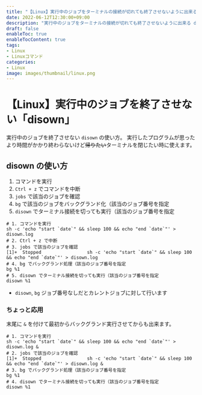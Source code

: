 ```yaml
---
title: "【Linux】実行中のジョブをターミナルの接続が切れても終了させないように出来る「disown」"
date: 2022-06-12T12:30:00+09:00
description: "実行中のジョブをターミナルの接続が切れても終了させないように出来る disown の使い方"
draft: false
enableToc: true
enableTocContent: true
tags: 
- Linux
- Linuxコマンド
categories: 
- Linux
image: images/thumbnail/linux.png
---
```


# 【Linux】実行中のジョブを終了させない「disown」
実行中のジョブを終了させない `disown` の使い方。
実行したプログラムが思ったより時間がかかり終わらないけど~~帰りたい~~ターミナルを閉じたい時に使えます。

## disown の使い方
1. コマンドを実行
2. `Ctrl + z` でコマンドを中断
3. `jobs` で該当のジョブを確認
4. `bg` で該当のジョブをバックグランド化（該当のジョブ番号を指定
5. `disown` でターミナル接続を切っても実行（該当のジョブ番号を指定

```shell
# 1. コマンドを実行
sh -c 'echo "start `date`" && sleep 100 && echo "end `date`"' > disown.log
# 2. Ctrl + z で中断
# 3. jobs で該当のジョブを確認
[1]+  Stopped                 sh -c 'echo "start `date`" && sleep 100 && echo "end `date`"' > disown.log
# 4. bg でバックグランド処理（該当のジョブ番号を指定
bg %1
# 5. disown でターミナル接続を切っても実行（該当のジョブ番号を指定
disown %1
```
* `disown`, `bg` ジョブ番号なしだとカレントジョブに対して行います

### ちょっと応用
末尾に `&` を付けて最初からバックグランド実行させてからも出来ます。
```shell
# 1. コマンドを実行
sh -c 'echo "start `date`" && sleep 100 && echo "end `date`"' > disown.log &
# 2. jobs で該当のジョブを確認
[1]+  Stopped                 sh -c 'echo "start `date`" && sleep 100 && echo "end `date`"' > disown.log &
# 3. bg でバックグランド処理（該当のジョブ番号を指定
bg %1
# 4. disown でターミナル接続を切っても実行（該当のジョブ番号を指定
disown %1
```
